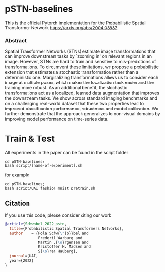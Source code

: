 # pSTN-baselines

This is the official Pytorch implementation for the Probabilistic Spatial Transformer Network https://arxiv.org/abs/2004.03637

### Abstract

Spatial Transformer Networks (STNs) estimate image transformations that can improve downstream tasks by `zooming in' on relevant regions in an image. However, STNs are hard to train and sensitive to mis-predictions of transformations. To circumvent these limitations, we propose a probabilistic extension that estimates a stochastic transformation rather than a deterministic one. Marginalizing transformations allows us to consider each image at multiple poses, which makes the localization task easier and the training more robust. As an additional benefit, the stochastic transformations act as a localized, learned data augmentation that improves the downstream tasks. We show across standard imaging benchmarks and on a challenging real-world dataset that these two properties lead to improved classification performance, robustness and model calibration. We further demonstrate that the approach generalizes to non-visual domains by improving model performance on time-series data.

# Train & Test

All experiments in the paper can be found in the script folder
```
cd pSTN-baselines;
bash script/[name-of-experiment].sh 
```
for example 

```
cd pSTN-baselines;
bash script/UAI_fashion_mnist_pretrain.sh
```

## Citation

If you use this code, please consider citing our work

```bibtex
@article{Schwobel_2022_pstn,
  title={Probabilistic Spatial Transformers Networks},
  author    = {Pola Schw{\"{o}}bel and
               Frederik Warburg and
               Martin J{\o}rgensen and
               Kristoffer H. Madsen and
               S{\o}ren Hauberg},
  journal={UAI,
  year={2022}
}
```
